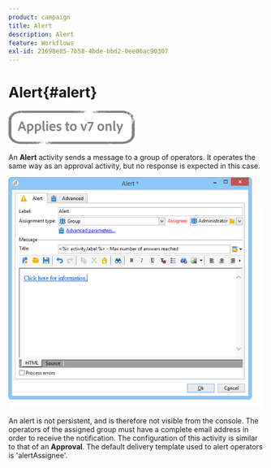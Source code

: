 ```yaml
---
product: campaign
title: Alert
description: Alert
feature: Workflows
exl-id: 21698e85-7b58-4bde-bbd2-0ee06ac90307
---
```

# Alert{#alert}

![](../../assets/v7-only.svg)

An **Alert** activity sends a message to a group of operators. It operates the same way as an approval activity, but no response is expected in this case.

![](assets/edit_alerte.png)

An alert is not persistent, and is therefore not visible from the console. The operators of the assigned group must have a complete email address in order to receive the notification. The configuration of this activity is similar to that of an **Approval**. The default delivery template used to alert operators is 'alertAssignee'.
